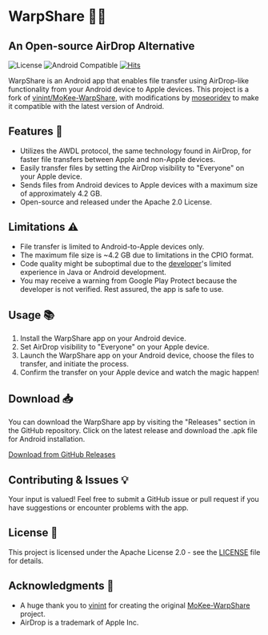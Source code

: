 # WarpShare 📲🍏

## An Open-source AirDrop Alternative

![License](https://img.shields.io/badge/license-Apache%202.0-green)
![Android Compatible](https://img.shields.io/badge/Android-yes-blue)
[![Hits](https://hits.seeyoufarm.com/api/count/incr/badge.svg?url=https%3A%2F%2Fgithub.com%2Fmoseoridev%2FWarpShare&count_bg=%2379C83D&title_bg=%23555555&icon=&icon_color=%23E7E7E7&title=hits&edge_flat=false)](https://hits.seeyoufarm.com)

WarpShare is an Android app that enables file transfer using AirDrop-like functionality from your Android device to Apple devices. This project is a fork of [vinint/MoKee-WarpShare](https://github.com/vinint/MoKee-WarpShare), with modifications by [moseoridev](https://github.com/moseoridev) to make it compatible with the latest version of Android.

## Features 🌟

- Utilizes the AWDL protocol, the same technology found in AirDrop, for faster file transfers between Apple and non-Apple devices.
- Easily transfer files by setting the AirDrop visibility to "Everyone" on your Apple device.
- Sends files from Android devices to Apple devices with a maximum size of approximately 4.2 GB.
- Open-source and released under the Apache 2.0 License.

## Limitations ⚠️

- File transfer is limited to Android-to-Apple devices only.
- The maximum file size is ~4.2 GB due to limitations in the CPIO format.
- Code quality might be suboptimal due to the [developer](https://github.com/moseoridev)'s limited experience in Java or Android development.
- You may receive a warning from Google Play Protect because the developer is not verified. Rest assured, the app is safe to use.

## Usage 📚

1. Install the WarpShare app on your Android device.
2. Set AirDrop visibility to "Everyone" on your Apple device.
3. Launch the WarpShare app on your Android device, choose the files to transfer, and initiate the process.
4. Confirm the transfer on your Apple device and watch the magic happen!

## Download 📥

You can download the WarpShare app by visiting the "Releases" section in the GitHub repository. Click on the latest release and download the .apk file for Android installation.

[Download from GitHub Releases](https://github.com/moseoridev/WarpShare/releases)

## Contributing & Issues 💡

Your input is valued! Feel free to submit a GitHub issue or pull request if you have suggestions or encounter problems with the app.

## License 📄

This project is licensed under the Apache License 2.0 - see the [LICENSE](LICENSE) file for details.

## Acknowledgments 🙏

- A huge thank you to [vinint](https://github.com/vinint) for creating the original [MoKee-WarpShare](https://github.com/vinint/MoKee-WarpShare) project.
- AirDrop is a trademark of Apple Inc.

